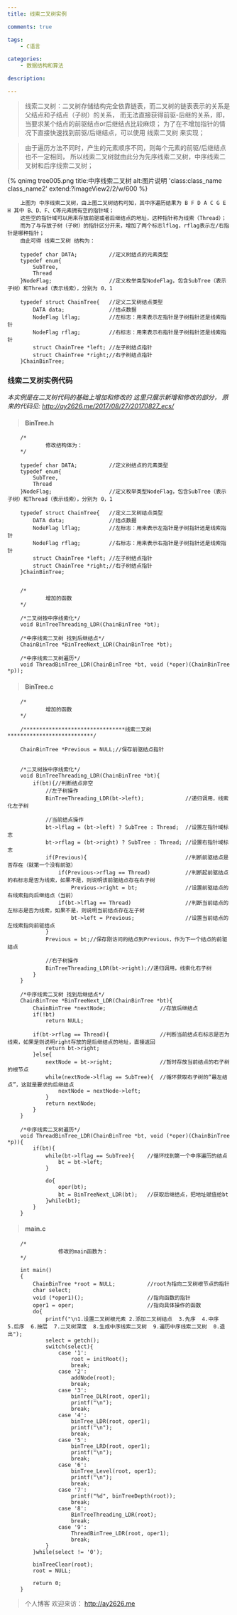 ```yaml
---
title: 线索二叉树实例

comments: true    

tags: 
    - C语言

categories: 
    - 数据结构和算法

description: 

---
```


> 线索二叉树：二叉树存储结构完全依靠链表，而二叉树的链表表示的关系是父结点和子结点（子树）的关系，
            而无法直接获得前驱-后继的关系，即，当要求某个结点的前驱结点or后继结点比较麻烦；
            为了在不增加指针的情况下直接快速找到前驱/后继结点，可以使用 线索二叉树 来实现；
    
            
<!--more-->

> 由于遍历方法不同时，产生的元素顺序不同，则每个元素的前驱/后继结点也不一定相同，
        所以线索二叉树就由此分为先序线索二叉树，中序线索二叉树和后序线索二叉树；

{% qnimg tree005.png title:中序线索二叉树 alt:图片说明 'class:class_name class_name2' extend:?imageView2/2/w/600 %}

        上图为 中序线索二叉树，由上图二叉树结构可知，其中序遍历结果为 B F D A C G E H 其中 B、D、F、C等元素拥有空的指针域；
        这些空的指针域可以用来存放前驱或者后继结点的地址，这种指针称为线索（Thread）；
        而为了与存放子树（子树）的指针区分开来，增加了两个标志lflag，rflag表示左/右指针是哪种指针；
        由此可得 线索二叉树 结构为：
        
        typedef char DATA;          //定义树结点的元素类型
        typedef enum{
            SubTree,
            Thread
        }NodeFlag;                  //定义枚举类型NodeFlag，包含SubTree（表示子树）和Thread（表示线索），分别为 0，1
        
        typedef struct ChainTree{   //定义二叉树结点类型
            DATA data;              //结点数据
            NodeFlag lflag;         //左标志：用来表示左指针是子树指针还是线索指针
            NodeFlag rflag;         //右标志：用来表示右指针是子树指针还是线索指针
            struct ChainTree *left; //左子树结点指针
            struct ChainTree *right;//右子树结点指针
        }ChainBinTree;


### 线索二叉树实例代码

*本实例是在二叉树代码的基础上增加和修改的 这里只展示新增和修改的部分， 原来的代码见: http://ay2626.me/2017/08/27/20170827_ecs/*

> #### BinTree.h

        /*
                修改结构体为：
        */
        
        typedef char DATA;          //定义树结点的元素类型
        typedef enum{
            SubTree,
            Thread
        }NodeFlag;                  //定义枚举类型NodeFlag，包含SubTree（表示子树）和Thread（表示线索），分别为 0，1
        
        typedef struct ChainTree{   //定义二叉树结点类型
            DATA data;              //结点数据
            NodeFlag lflag;         //左标志：用来表示左指针是子树指针还是线索指针
            NodeFlag rflag;         //右标志：用来表示右指针是子树指针还是线索指针
            struct ChainTree *left; //左子树结点指针
            struct ChainTree *right;//右子树结点指针
        }ChainBinTree;
        

        /*
                增加的函数
        */
        
        /*二叉树按中序线索化*/
        void BinTreeThreading_LDR(ChainBinTree *bt);
        
        /*中序线索二叉树 找到后继结点*/
        ChainBinTree *BinTreeNext_LDR(ChainBinTree *bt);
        
        /*中序线索二叉树遍历*/
        void ThreadBinTree_LDR(ChainBinTree *bt, void (*oper)(ChainBinTree *p));
        
        
> #### BinTree.c
        
        
        /*
                增加的函数
        */
                
        /********************************线索二叉树***************************/
        
        ChainBinTree *Previous = NULL;//保存前驱结点指针
        
        
        /*二叉树按中序线索化*/
        void BinTreeThreading_LDR(ChainBinTree *bt){
            if(bt){//判断结点非空
                //左子树操作
                BinTreeThreading_LDR(bt->left);             //递归调用，线索化左子树
        
                //当前结点操作
                bt->lflag = (bt->left) ? SubTree : Thread;  //设置左指针域标志
                bt->rflag = (bt->right) ? SubTree : Thread; //设置右指针域标志
                if(Previous){                               //判断前驱结点是否存在（就第一个没有前驱）
                    if(Previous->rflag == Thread)           //判断起前驱结点的右标志是否为线索，如果不是，则说明该前驱结点存在右子树
                        Previous->right = bt;               //设置前驱结点的右线索指向后继结点（当前）
                    if(bt->lflag == Thread)                 //判断当前结点的左标志是否为线索，如果不是，则说明当前结点存在左子树
                        bt->left = Previous;                //设置当前结点的左线索指向前驱结点
                }
                Previous = bt;//保存刚访问的结点到Previous，作为下一个结点的前驱结点
        
                //右子树操作
                BinTreeThreading_LDR(bt->right);//递归调用，线索化右子树
            }
        }
        
        /*中序线索二叉树 找到后继结点*/
        ChainBinTree *BinTreeNext_LDR(ChainBinTree *bt){
            ChainBinTree *nextNode;                 //存放后继结点
            if(!bt)
                return NULL;
        
            if(bt->rflag == Thread){                //判断当前结点右标志是否为线索，如果是则说明right存放的是后继结点的地址，直接返回
                return bt->right;
            }else{
                nextNode = bt->right;               //暂时存放当前结点的右子树的根节点
                while(nextNode->lflag == SubTree){  //循环获取右子树的“最左结点”，这就是要求的后继结点
                    nextNode = nextNode->left;
                }
                return nextNode;
            }
        }
        
        /*中序线索二叉树遍历*/
        void ThreadBinTree_LDR(ChainBinTree *bt, void (*oper)(ChainBinTree *p)){
            if(bt){
                while(bt->lflag == SubTree){    //循环找到第一个中序遍历的结点
                    bt = bt->left;
                }
        
                do{
                    oper(bt);
                    bt = BinTreeNext_LDR(bt);   //获取后继结点，把地址赋值给bt
                }while(bt);
            }
        }

        
> #### main.c


        /*
                    修改的main函数为：
        */

        int main()
        {
            ChainBinTree *root = NULL;          //root为指向二叉树根节点的指针
            char select;
            void (*oper1)();                    //指向函数的指针
            oper1 = oper;                       //指向具体操作的函数
            do{
                printf("\n1.设置二叉树根元素 2.添加二叉树结点  3.先序  4.中序  5.后序  6.按层  7.二叉树深度  8.生成中序线索二叉树  9.遍历中序线索二叉树  0.退出");
                select = getch();
                switch(select){
                    case '1':
                        root = initRoot();
                        break;
                    case '2':
                        addNode(root);
                        break;
                    case '3':
                        binTree_DLR(root, oper1);
                        printf("\n");
                        break;
                    case '4':
                        binTree_LDR(root, oper1);
                        printf("\n");
                        break;
                    case '5':
                        binTree_LRD(root, oper1);
                        printf("\n");
                        break;
                    case '6':
                        binTree_Level(root, oper1);
                        printf("\n");
                        break;
                    case '7':
                        printf("%d", binTreeDepth(root));
                        break;
                    case '8':
                        BinTreeThreading_LDR(root);
                        break;
                    case '9':
                        ThreadBinTree_LDR(root, oper1);
                        break;
                }
            }while(select != '0');
        
            binTreeClear(root);
            root = NULL;
        
            return 0;
        }


> 个人博客 欢迎来访： http://ay2626.me